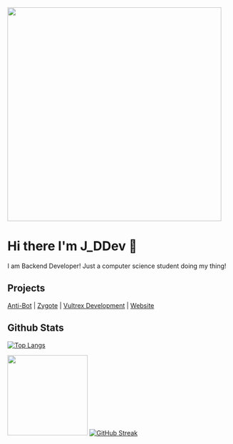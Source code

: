 <img src="https://github.com/JayyDoesDev/JayyDoesDev/blob/main/typingerror.gif?raw=true" style="width: 480px;">

# Hi there I'm J_DDev 👋
I am Backend Developer! Just a computer science student doing my thing!


## Projects

[Anti-Bot](https://antibot.xyz) | [Zygote](https://zyte.cloud) | [Vultrex Development](https://vultrex.dev) | [Website](https://jaydoesdev.com)

## Github Stats

[![Top Langs](https://github-readme-stats.vercel.app/api/top-langs/?username=JayyDoesDev&layout=pie&text_color=7289da&bg_color=2c2f33&ring_color=2C2F33)](https://github.com/anuraghazra/github-readme-stats)

<img height="180em" src="https://github-readme-stats.vercel.app/api?username=JayyDoesDev&show_icons=true&hide_border=true&text_color=7289DA&bg_color=2c2f33&count_private=true&include_all_commits=true" /> [![GitHub Streak](https://github-readme-streak-stats.herokuapp.com?user=Jayydoesdev&mode=weekly&background=2C2F33&stroke=7289DA&ring=7289DA&sideNums=7289DA&sideLabels=7289DA&currStreakNum=7289DA&fire=FFFFFF&currStreakLabel=7289DA&dates=7289DA&border=2C2F33)](https://git.io/streak-stats)








